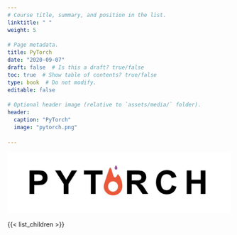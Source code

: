 ```yaml
---
# Course title, summary, and position in the list.
linktitle: " "
weight: 5

# Page metadata.
title: PyTorch
date: "2020-09-07"
draft: false  # Is this a draft? true/false
toc: true  # Show table of contents? true/false
type: book  # Do not modify.
editable: false

# Optional header image (relative to `assets/media/` folder).
header:
  caption: "PyTorch"
  image: "pytorch.png"

---
```


![pytorch](https://raw.githubusercontent.com/EckoTan0804/upic-repo/master/uPic/pytorch.jpeg)

{{< list_children >}}